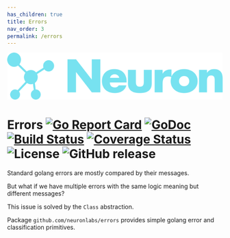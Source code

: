 ```yaml
---
has_children: true
title: Errors
nav_order: 3
permalink: /errors
---
```

![Logo](/logo.svg)

# Errors [![Go Report Card](https://goreportcard.com/badge/github.com/neuronlabs/errors)](https://goreportcard.com/report/github.com/neuronlabs/errors) [![GoDoc](https://godoc.org/github.com/neuronlabs/errors?status.svg)](https://godoc.org/github.com/neuronlabs/errors) [![Build Status](https://travis-ci.com/neuronlabs/errors.svg?branch=master)](https://travis-ci.com/neuronlabs/errors) [![Coverage Status](https://coveralls.io/repos/github/neuronlabs/errors/badge.svg?branch=master)](https://coveralls.io/github/neuronlabs/errors?branch=master) ![License](https://img.shields.io/github/license/neuronlabs/errors.svg) ![GitHub release](https://img.shields.io/github/release/neuronlabs/errors)


Standard golang errors are mostly compared by their messages.

But what if we have multiple errors with the same logic meaning but different messages?

This issue is solved by the `Class` abstraction.

Package `github.com/neuronlabs/errors` provides simple golang error and classification primitives.














